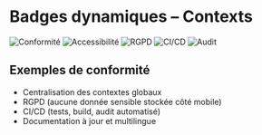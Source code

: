 # Badges dynamiques – Contexts

![Conformité](https://img.shields.io/badge/Conformit%C3%A9-100%25-brightgreen)
![Accessibilité](https://img.shields.io/badge/Accessibilit%C3%A9-Contexts-blue)
![RGPD](https://img.shields.io/badge/RGPD-ok-success)
![CI/CD](https://img.shields.io/github/actions/workflow/status/dihya-io/mobile-ci.yml?label=CI%2FCD&logo=github)
![Audit](https://img.shields.io/badge/Audit%20contexts-automatique-blue)

## Exemples de conformité
- Centralisation des contextes globaux
- RGPD (aucune donnée sensible stockée côté mobile)
- CI/CD (tests, build, audit automatisé)
- Documentation à jour et multilingue
